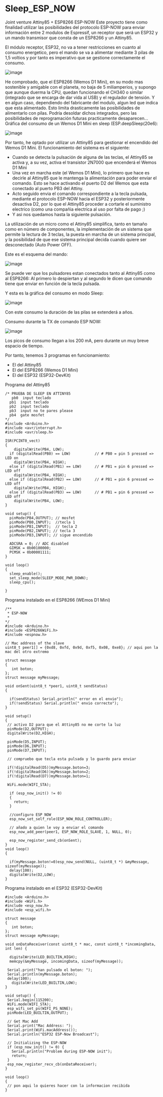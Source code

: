 # Sleep_ESP_NOW
Joint venture  Attiny85 + ESP8266 ESP-NOW
Este proyecto tiene como finalidad utilizar las posibilidades del protocolo ESP-NOW para enviar información entre 2 modulos de Espressif, un receptor que será un ESP32 y un mando transmisor que consta de un ESP8266 y un Attiny85.

El módulo receptor, ESP32, no va a tener restricciones en cuanto al consumo energetico, pero el mando se va a alimentar mediante 3 pilas de 1,5 voltios y por tanto es imperativo que se gestione correctamente el consumo.

![image](https://github.com/redmilenium/Sleep_ESP_NOW/assets/48222471/fad429e5-4689-4e93-8c0e-9ef0d2e2f253)


He comprobado, que el ESP8266 (Wemos D1 Mini), en su modo mas sostenible y amigable con el planeta, no baja de 5 miliamperios, y supongo que aunque duerma la CPU, quedan funcionando el CH340 o similar  (integrado que se encarga de dar vida al USB) y el regulador de tensión. Y en algun caso, dependiendo del fabricante del modulo, algun led que indica que esta alimentado.
Esto limita drasticamente las posibilidades de alimentarlo con pilas.
Podría desoldar dichos integrados, pero las posibilidades de reprogramación futuras practicamente desaparecen...
Gráfica del consumo de un Wemos D1 Mini en sleep (ESP.deepSleep(20e6): 

![image](https://github.com/redmilenium/Sleep_ESP_NOW/assets/48222471/64c9ec1a-62e4-44f8-9d3d-20dacdd93161)

Por tanto, he optado por utilizar un Attiny85 para gestionar el encendido del Wemos D1 Mini.
El funcionamiento del sistema es el siguiente: 
- Cuando se detecta la pulsación de alguna de las teclas, el Attiny85 se activa y, a su vez, activa el transistor 2N7000 que encenderá el Wemos D1 Mini
- Una vez en marcha este (el Wemos D1 Mini),  lo primero que hace es decirle al Attiny85 que le mantenga la alimentación para poder enviar el comando. Esto se hace activando el puerto D2 del Wemos que esta conectado al puerto PB3 del Attiny.
- Acto seguido envia el comando correspondiente a la tecla pulsada, mediante el protocolo ESP-NOW hacia el ESP32 y posteriormente desactiva D2, por lo que el Attiny85 proceder a cortarle el suministro electrico (como una compañia electrica al uso por falta de pago ;)
- Y asi nos quedamos hasta la siguiente pulsación.

La utilización de un micro como el Attiny85 simplifica, tanto en tamaño como en número de componentes, la implementación de un sistema que permite la lectura de 3 teclas, la puesta en marcha de un sistema principal, y la posibilidad de que ese sistema principal decida cuando quiere ser desconectado (Auto Power OFF). 

Este es el esquema del mando:

![image](https://github.com/redmilenium/Sleep_ESP_NOW/assets/48222471/edce0c1c-96fc-484a-8513-eee2198969b2)

Se puede ver que los pulsadores estan conectados tanto al Attiny85 como al ESP8266: Al primero lo despiertan y al segundo le dicen que comando tiene que enviar en función de la tecla pulsada.

Y esta es la gráfica del consumo en modo Sleep:

![image](https://github.com/redmilenium/Sleep_ESP_NOW/assets/48222471/666f8815-a606-4857-ac3a-49e6ca002ea4)

Con este consumo la duración de las pilas se extenderá a años.

Consumo durante la TX de comando ESP NOW:

![image](https://github.com/redmilenium/Sleep_ESP_NOW/assets/48222471/7cd5b9cb-edff-48c3-9996-445df605089b)

Los picos de consumo llegan a los 200 mA, pero durante un muy breve espacio de tiempo.

Por tanto, tenemos 3 programas en funcionamiento:
- El del Attiny85
- El del ESP8266 (Wemos D1 Mini)
- El del ESP32 (ESP32-DevKit)

Programa del Attiny85

```
/* PRUEBA DE SLEEP EN ATTINY85
   pb0  input teclado
  pb1  input teclado 
  pb2  input teclado
  pb3  input no te pares please
  pb4  gate mosfet
*/
#include <Arduino.h>
#include <avr/interrupt.h>
#include <avr/sleep.h>

ISR(PCINT0_vect) 
{
    digitalWrite(PB4, LOW);
  if (digitalRead(PB0) == LOW)           // # PB0 = pin 5 pressed => LED on
    digitalWrite(PB4, HIGH);
  else if (digitalRead(PB1) == LOW)      // # PB1 = pin 6 pressed => LED off
    digitalWrite(PB4, HIGH);
  else if (digitalRead(PB2) == LOW)      // # PB1 = pin 6 pressed => LED off
    digitalWrite(PB4, HIGH);
  else if (digitalRead(PB3) == LOW)      // # PB1 = pin 6 pressed => LED off
    digitalWrite(PB4, LOW);
}

void setup() {  
  pinMode(PB4,OUTPUT); // mosfet
  pinMode(PB0,INPUT);  //tecla 1
  pinMode(PB1,INPUT);  // tecla 2
  pinMode(PB2,INPUT); // tecla 3
  pinMode(PB3,INPUT); // sigue encendido

  ADCSRA = 0; // ADC disabled
  GIMSK = 0b00100000;  
  PCMSK = 0b00001111;  
} 

void loop() 
{
  sleep_enable();
  set_sleep_mode(SLEEP_MODE_PWR_DOWN);  
  sleep_cpu(); 
 
}

```

Programa instalado en el ESP8266 (WEmos D1 Mini)

```
/**
 * ESP-NOW
 * 
*/
#include <Arduino.h>
#include <ESP8266WiFi.h>
#include <espnow.h>

// Mac address of the slave
uint8_t peer1[] = {0xd8, 0xfd, 0x9d, 0xf5, 0x08, 0xe8}; // aqui pon la mac del otro extremo

struct message 
{
   int boton;
};
struct message myMessage;

void onSent(uint8_t *peer1, uint8_t sendStatus) 
{

  if(sendStatus) Serial.println(" error en el envio");
  if(!sendStatus) Serial.println(" envio correcto");
}

void setup() 
{
 // activo D2 para que el Attiny85 no me corte la luz
 pinMode(D2,OUTPUT);
 digitalWrite(D2,HIGH);
 
 pinMode(D5,INPUT);
 pinMode(D6,INPUT);
 pinMode(D7,INPUT);
 
 // compruebo que tecla esta pulsada y lo guardo para enviar
 
 if(!digitalRead(D5))myMessage.boton=3;
 if(!digitalRead(D6))myMessage.boton=2;
 if(!digitalRead(D7))myMessage.boton=1;

 WiFi.mode(WIFI_STA);

  if (esp_now_init() != 0) 
  {
    return;
  }
  
  //configuro ESP NOW 
  esp_now_set_self_role(ESP_NOW_ROLE_CONTROLLER);
  
  // añado a quien le voy a enviar el comando
  esp_now_add_peer(peer1, ESP_NOW_ROLE_SLAVE, 1, NULL, 0);
 
  esp_now_register_send_cb(onSent);
}
void loop() 
{

  if(myMessage.boton!=0)esp_now_send(NULL, (uint8_t *) &myMessage, sizeof(myMessage));
  delay(100);
  digitalWrite(D2,LOW);
}

```
Programa instalado en el ESP32 (ESP32-DevKit)

```
#include <Arduino.h>
#include <WiFi.h>
#include <esp_now.h>
#include <esp_wifi.h>
 
struct message 
{
   int boton;
};
struct message myMessage;
 
void onDataReceiver(const uint8_t * mac, const uint8_t *incomingData, int len) {

  digitalWrite(LED_BUILTIN,HIGH);
  memcpy(&myMessage, incomingData, sizeof(myMessage));

 Serial.print("han pulsado el boton: ");
 Serial.println(myMessage.boton);
 delay(100);
   digitalWrite(LED_BUILTIN,LOW);
}
 
void setup() {
 Serial.begin(115200);
 WiFi.mode(WIFI_STA);
 esp_wifi_set_ps(WIFI_PS_NONE);
 pinMode(LED_BUILTIN,OUTPUT);
 
 // Get Mac Add
 Serial.print("Mac Address: ");
 Serial.print(WiFi.macAddress());
 Serial.println("ESP32 ESP-Now Broadcast");
 
 // Initializing the ESP-NOW
 if (esp_now_init() != 0) {
   Serial.println("Problem during ESP-NOW init");
   return;
 }
 esp_now_register_recv_cb(onDataReceiver);
}
 
void loop() 
{
 // pon aqui lo quieres hacer con la informacion recibida
}

```
